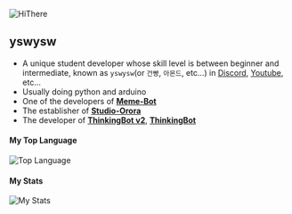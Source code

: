 ![HiThere](https://camo.githubusercontent.com/f5b6ae6839a281f177ecea00d3ddc7f83ef33b635ebfce9516d8a5fb57e19f4c/68747470733a2f2f63617073756c652d72656e6465722e76657263656c2e6170702f6170693f747970653d7761766526636f6c6f723d74696d654772616469656e74266865696768743d3330302673656374696f6e3d68656164657226746578743d4869253230546865726525323025463025394625393125384226666f6e7453697a653d3930)   

## yswysw
- A unique student developer whose skill level is between beginner and intermediate, known as `yswysw`(or `건빵`, `아몬드`, etc...) in [Discord](https://discord.com/users/745848200195473490), [Youtube](https://www.youtube.com/channel/UCLzP2J6ZUba2p8Z9dJNdr5g), etc...
- Usually doing python and arduino
- One of the developers of **[Meme-Bot](https://github.com/project-memebot/memebot)**
- The establisher of **[Studio-Orora](https://orora.studio)**
- The developer of **[ThinkingBot v2](https://github.com/sw08/ThinkingBot-v2)**, **[ThinkingBot](https://github.com/sw08/thinkingbot)**

#### My Top Language
![Top Language](https://github-readme-stats.vercel.app/api/top-langs/?username=sw08&theme=tokyonight)

#### My Stats
![My Stats](https://github-readme-stats.vercel.app/api?username=sw08&theme=tokyonight)


